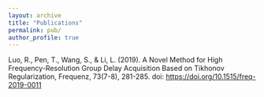 ```yaml
---
layout: archive
title: "Publications"
permalink: pub/
author_profile: true
---
```


Luo, R., Pen, T., Wang, S., & Li, L. (2019). A Novel Method for High Frequency-Resolution Group Delay Acquisition Based on Tikhonov Regularization, Frequenz, 73(7-8), 281-285. doi: https://doi.org/10.1515/freq-2019-0011

